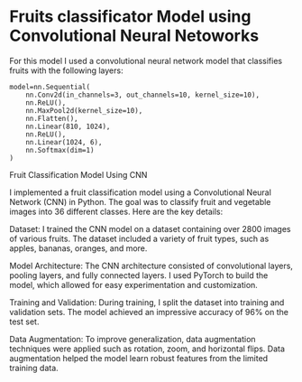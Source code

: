 # Fruits classificator Model using Convolutional Neural Netoworks

For this model I used a convolutional neural network model that classifies fruits with the following layers:
```
model=nn.Sequential(
    nn.Conv2d(in_channels=3, out_channels=10, kernel_size=10),
    nn.ReLU(),
    nn.MaxPool2d(kernel_size=10),
    nn.Flatten(),
    nn.Linear(810, 1024),
    nn.ReLU(),
    nn.Linear(1024, 6),
    nn.Softmax(dim=1)
)
```
Fruit Classification Model Using CNN

I implemented a fruit classification model using a Convolutional Neural Network (CNN) in Python. The goal was to classify fruit and vegetable images into 36 different classes. Here are the key details:

Dataset:
    I trained the CNN model on a dataset containing over 2800 images of various fruits.
    The dataset included a variety of fruit types, such as apples, bananas, oranges, and more.

Model Architecture:
    The CNN architecture consisted of convolutional layers, pooling layers, and fully connected layers.
    I used PyTorch to build the model, which allowed for easy experimentation and customization.

Training and Validation:
    During training, I split the dataset into training and validation sets.
    The model achieved an impressive accuracy of 96% on the test set.

Data Augmentation:
    To improve generalization, data augmentation techniques were applied such as rotation, zoom, and horizontal flips.
    Data augmentation helped the model learn robust features from the limited training data.

